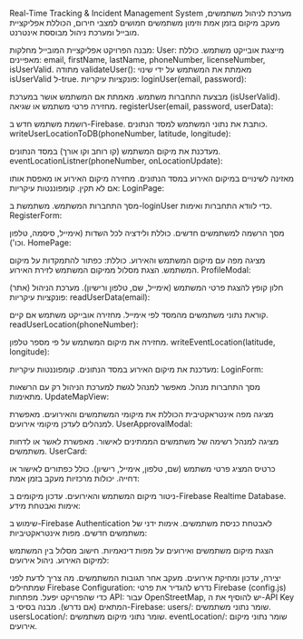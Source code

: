 Real-Time Tracking & Incident Management System
מערכת לניהול משתמשים, מעקב מיקום בזמן אמת וזימון משתמשים חמושים למצבי חירום, הכוללת אפליקציית מובייל ומערכת ניהול מבוססת אינטרנט.

מבנה הפרויקט
אפליקציית המובייל
מחלקות:
User:
מייצגת אובייקט משתמש.
כוללת מאפיינים: email, firstName, lastName, phoneNumber, licenseNumber, isUserValid.
מתודה validateUser(): מאמתת את המשתמש על ידי שינוי isUserValid ל-true.
פונקציות עיקריות:
loginUser(email, password):

מבצעת התחברות משתמש.
מאמתת אם המשתמש אושר במערכת (isUserValid).
מחזירה פרטי משתמש או שגיאה.
registerUser(email, password, userData):

רושמת משתמש חדש ב-Firebase.
כותבת את נתוני המשתמש למסד הנתונים.
writeUserLocationToDB(phoneNumber, latitude, longitude):

מעדכנת את מיקום המשתמש (קו רוחב וקו אורך) במסד הנתונים.
eventLocationListner(phoneNumber, onLocationUpdate):

מאזינה לשינויים במיקום האירוע במסד הנתונים.
מחזירה מיקום האירוע או מאפסת אותו אם לא תקין.
קומפוננטות עיקריות:
LoginPage:

מסך התחברות המשתמש.
משתמשת ב-loginUser כדי לוודא התחברות ואימות.
RegisterForm:

מסך הרשמה למשתמשים חדשים.
כוללת ולידציה לכל השדות (אימייל, סיסמה, טלפון וכו').
HomePage:

מציגה מפה עם מיקום המשתמש והאירוע.
כוללת:
כפתור להתמקדות על מיקום המשתמש.
הצגת מסלול ממיקום המשתמש לזירת האירוע.
ProfileModal:

חלון קופץ להצגת פרטי המשתמש (אימייל, שם, טלפון ורישיון).
מערכת הניהול (אתר)
פונקציות עיקריות:
readUserData(email):

קוראת נתוני משתמשים מהמסד לפי אימייל.
מחזירה אובייקט משתמש אם קיים.
readUserLocation(phoneNumber):

מחזירה את מיקום המשתמש על פי מספר טלפון.
writeEventLocation(latitude, longitude):

מעדכנת את מיקום האירוע במסד הנתונים.
קומפוננטות עיקריות:
LoginForm:

מסך התחברות מנהל.
מאפשר למנהל לגשת למערכת הניהול רק עם הרשאות מתאימות.
UpdateMapView:

מציגה מפה אינטראקטיבית הכוללת את מיקומי המשתמשים והאירועים.
מאפשרת למנהלים לעדכן מיקומי אירועים.
UserApprovalModal:

מציגה למנהל רשימה של משתמשים הממתינים לאישור.
מאפשרת לאשר או לדחות משתמשים.
UserCard:

כרטיס המציג פרטי משתמש (שם, טלפון, אימייל, רישיון).
כולל כפתורים לאישור או דחייה.
יכולות מרכזיות
מעקב בזמן אמת:

ניטור מיקום המשתמש והאירועים.
עדכון מיקומים ב-Firebase Realtime Database.
אימות ואבטחת מידע:

שימוש ב-Firebase Authentication לאבטחת כניסת משתמשים.
אימות ידני של משתמשים חדשים.
מפות אינטראקטיביות:

הצגת מיקום משתמשים ואירועים על מפות דינאמיות.
חישוב מסלול בין המשתמש למיקום האירוע.
ניהול אירועים:

יצירה, עדכון ומחיקת אירועים.
מעקב אחר תגובות המשתמשים.
מה צריך לדעת לפני שמתחילים
Firebase Configuration: נדרש להגדיר את פרטי Firebase (config.js) כדי שהפרויקט יפעל.
מפתחות API: עבור OpenStreetMap, יש להוסיף את ה-API Key המתאים (אם נדרש).
מבנה בסיסי ב-Firebase:
users/: שומר נתוני משתמשים.
usersLocation/: שומר נתוני מיקום משתמשים.
eventLocation/: שומר נתוני מיקום אירועים.
